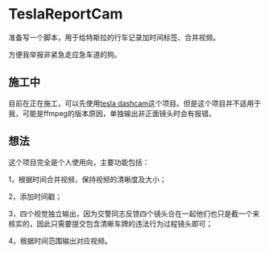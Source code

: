 # TeslaReportCam
准备写一个脚本，用于给特斯拉的行车记录加时间标签、合并视频。

方便我举报非紧急走应急车道的狗。

## 施工中
目前在正在施工，可以先使用[tesla dashcam](https://github.com/ehendrix23/tesla_dashcam)这个项目。但是这个项目并不适用于我，可能是ffmpeg的版本原因，单独输出非正面镜头时会有报错。

## 想法
这个项目完全是个人使用向，主要功能包括：

1，根据时间合并视频，保持视频的清晰度及大小；

2，添加时间戳；

3，四个视觉独立输出，因为交警同志反馈四个镜头合在一起他们也只是截一个来核实的，因此只需要提交包含清晰车牌的违法行为过程镜头即可；

4，根据时间范围输出对应视频。
